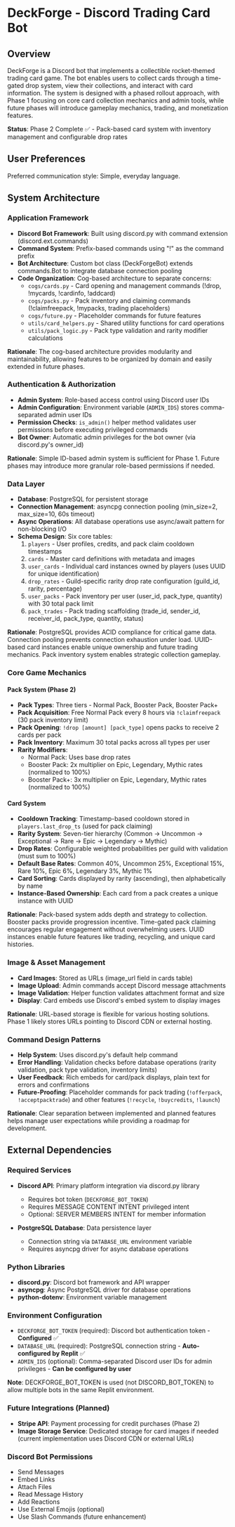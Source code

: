 # DeckForge - Discord Trading Card Bot

## Overview

DeckForge is a Discord bot that implements a collectible rocket-themed trading card game. The bot enables users to collect cards through a time-gated drop system, view their collections, and interact with card information. The system is designed with a phased rollout approach, with Phase 1 focusing on core card collection mechanics and admin tools, while future phases will introduce gameplay mechanics, trading, and monetization features.

**Status**: Phase 2 Complete ✅ - Pack-based card system with inventory management and configurable drop rates

## User Preferences

Preferred communication style: Simple, everyday language.

## System Architecture

### Application Framework
- **Discord Bot Framework**: Built using discord.py with command extension (discord.ext.commands)
- **Command System**: Prefix-based commands using "!" as the command prefix
- **Bot Architecture**: Custom bot class (DeckForgeBot) extends commands.Bot to integrate database connection pooling
- **Code Organization**: Cog-based architecture to separate concerns:
  - `cogs/cards.py` - Card opening and management commands (!drop, !mycards, !cardinfo, !addcard)
  - `cogs/packs.py` - Pack inventory and claiming commands (!claimfreepack, !mypacks, trading placeholders)
  - `cogs/future.py` - Placeholder commands for future features
  - `utils/card_helpers.py` - Shared utility functions for card operations
  - `utils/pack_logic.py` - Pack type validation and rarity modifier calculations

**Rationale**: The cog-based architecture provides modularity and maintainability, allowing features to be organized by domain and easily extended in future phases.

### Authentication & Authorization
- **Admin System**: Role-based access control using Discord user IDs
- **Admin Configuration**: Environment variable (`ADMIN_IDS`) stores comma-separated admin user IDs
- **Permission Checks**: `is_admin()` helper method validates user permissions before executing privileged commands
- **Bot Owner**: Automatic admin privileges for the bot owner (via discord.py's owner_id)

**Rationale**: Simple ID-based admin system is sufficient for Phase 1. Future phases may introduce more granular role-based permissions if needed.

### Data Layer
- **Database**: PostgreSQL for persistent storage
- **Connection Management**: asyncpg connection pooling (min_size=2, max_size=10, 60s timeout)
- **Async Operations**: All database operations use async/await pattern for non-blocking I/O
- **Schema Design**: Six core tables:
  1. `players` - User profiles, credits, and pack claim cooldown timestamps
  2. `cards` - Master card definitions with metadata and images
  3. `user_cards` - Individual card instances owned by players (uses UUID for unique identification)
  4. `drop_rates` - Guild-specific rarity drop rate configuration (guild_id, rarity, percentage)
  5. `user_packs` - Pack inventory per user (user_id, pack_type, quantity) with 30 total pack limit
  6. `pack_trades` - Pack trading scaffolding (trade_id, sender_id, receiver_id, pack_type, quantity, status)

**Rationale**: PostgreSQL provides ACID compliance for critical game data. Connection pooling prevents connection exhaustion under load. UUID-based card instances enable unique ownership and future trading mechanics. Pack inventory system enables strategic collection gameplay.

### Core Game Mechanics

#### Pack System (Phase 2)
- **Pack Types**: Three tiers - Normal Pack, Booster Pack, Booster Pack+
- **Pack Acquisition**: Free Normal Pack every 8 hours via `!claimfreepack` (30 pack inventory limit)
- **Pack Opening**: `!drop [amount] [pack_type]` opens packs to receive 2 cards per pack
- **Pack Inventory**: Maximum 30 total packs across all types per user
- **Rarity Modifiers**:
  - Normal Pack: Uses base drop rates
  - Booster Pack: 2x multiplier on Epic, Legendary, Mythic rates (normalized to 100%)
  - Booster Pack+: 3x multiplier on Epic, Legendary, Mythic rates (normalized to 100%)

#### Card System
- **Cooldown Tracking**: Timestamp-based cooldown stored in `players.last_drop_ts` (used for pack claiming)
- **Rarity System**: Seven-tier hierarchy (Common → Uncommon → Exceptional → Rare → Epic → Legendary → Mythic)
- **Drop Rates**: Configurable weighted probabilities per guild with validation (must sum to 100%)
- **Default Base Rates**: Common 40%, Uncommon 25%, Exceptional 15%, Rare 10%, Epic 6%, Legendary 3%, Mythic 1%
- **Card Sorting**: Cards displayed by rarity (ascending), then alphabetically by name
- **Instance-Based Ownership**: Each card from a pack creates a unique instance with UUID

**Rationale**: Pack-based system adds depth and strategy to collection. Booster packs provide progression incentive. Time-gated pack claiming encourages regular engagement without overwhelming users. UUID instances enable future features like trading, recycling, and unique card histories.

### Image & Asset Management
- **Card Images**: Stored as URLs (image_url field in cards table)
- **Image Upload**: Admin commands accept Discord message attachments
- **Image Validation**: Helper function validates attachment format and size
- **Display**: Card embeds use Discord's embed system to display images

**Rationale**: URL-based storage is flexible for various hosting solutions. Phase 1 likely stores URLs pointing to Discord CDN or external hosting.

### Command Design Patterns
- **Help System**: Uses discord.py's default help command
- **Error Handling**: Validation checks before database operations (rarity validation, pack type validation, inventory limits)
- **User Feedback**: Rich embeds for card/pack displays, plain text for errors and confirmations
- **Future-Proofing**: Placeholder commands for pack trading (`!offerpack`, `!acceptpacktrade`) and other features (`!recycle`, `!buycredits`, `!launch`)

**Rationale**: Clear separation between implemented and planned features helps manage user expectations while providing a roadmap for development.

## External Dependencies

### Required Services
- **Discord API**: Primary platform integration via discord.py library
  - Requires bot token (`DECKFORGE_BOT_TOKEN`)
  - Requires MESSAGE CONTENT INTENT privileged intent
  - Optional: SERVER MEMBERS INTENT for member information
  
- **PostgreSQL Database**: Data persistence layer
  - Connection string via `DATABASE_URL` environment variable
  - Requires asyncpg driver for async database operations

### Python Libraries
- **discord.py**: Discord bot framework and API wrapper
- **asyncpg**: Async PostgreSQL driver for database operations
- **python-dotenv**: Environment variable management

### Environment Configuration
- `DECKFORGE_BOT_TOKEN` (required): Discord bot authentication token - **Configured** ✅
- `DATABASE_URL` (required): PostgreSQL connection string - **Auto-configured by Replit** ✅
- `ADMIN_IDS` (optional): Comma-separated Discord user IDs for admin privileges - **Can be configured by user**

**Note**: DECKFORGE_BOT_TOKEN is used (not DISCORD_BOT_TOKEN) to allow multiple bots in the same Replit environment.

### Future Integrations (Planned)
- **Stripe API**: Payment processing for credit purchases (Phase 2)
- **Image Storage Service**: Dedicated storage for card images if needed (current implementation uses Discord CDN or external URLs)

### Discord Bot Permissions
- Send Messages
- Embed Links
- Attach Files
- Read Message History
- Add Reactions
- Use External Emojis (optional)
- Use Slash Commands (future enhancement)